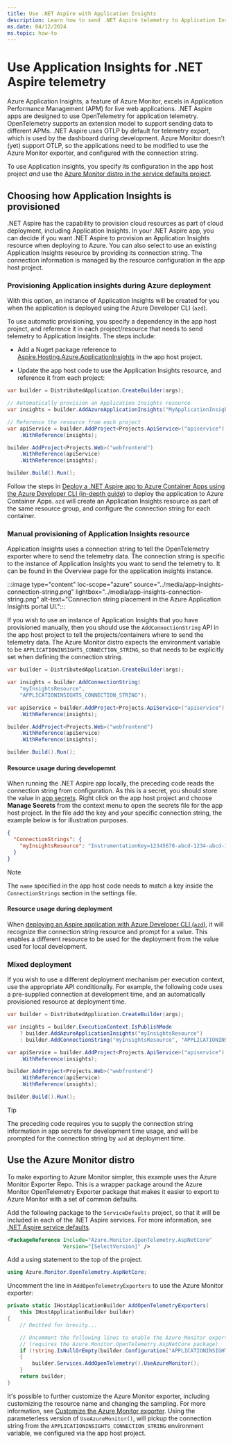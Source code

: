 ```yaml
---
title: Use .NET Aspire with Application Insights
description: Learn how to send .NET Aspire telemetry to Application Insights.
ms.date: 04/12/2024
ms.topic: how-to
---
```


# Use Application Insights for .NET Aspire telemetry

Azure Application Insights, a feature of Azure Monitor, excels in Application Performance Management (APM) for live web applications. .NET Aspire apps are designed to use OpenTelemetry for application telemetry. OpenTelemetry supports an extension model to support sending data to different APMs. .NET Aspire uses OTLP by default for telemetry export, which is used by the dashboard during development. Azure Monitor doesn't (yet) support OTLP, so the applications need to be modified to use the Azure Monitor exporter, and configured with the connection string.

To use Application insights, you specify its configuration in the app host project *and* use the [Azure Monitor distro in the service defaults project](#use-the-azure-monitor-distro).

## Choosing how Application Insights is provisioned

.NET Aspire has the capability to provision cloud resources as part of cloud deployment, including Application Insights. In your .NET Aspire app, you can decide if you want .NET Aspire to provision an Application Insights resource when deploying to Azure. You can also select to use an existing Application Insights resource by providing its connection string. The connection information is managed by the resource configuration in the app host project.

### Provisioning Application insights during Azure deployment

With this option, an instance of Application Insights will be created for you when the application is deployed using the Azure Developer CLI (`azd`).

To use automatic provisioning, you specify a dependency in the app host project, and reference it in each project/resource that needs to send telemetry to Application Insights. The steps include:

- Add a Nuget package reference to [Aspire.Hosting.Azure.ApplicationInsights](https://nuget.org/packages/Aspire.Hosting.Azure.ApplicationInsights) in the app host project.

- Update the app host code to use the Application Insights resource, and reference it from each project:

```csharp
var builder = DistributedApplication.CreateBuilder(args);

// Automatically provision an Application Insights resource
var insights = builder.AddAzureApplicationInsights("MyApplicationInsights");

// Reference the resource from each project 
var apiService = builder.AddProject<Projects.ApiService>("apiservice")
    .WithReference(insights);

builder.AddProject<Projects.Web>("webfrontend")
    .WithReference(apiService)
    .WithReference(insights);

builder.Build().Run();
```

Follow the steps in [Deploy a .NET Aspire app to Azure Container Apps using the Azure Developer CLI (in-depth guide)](./aca-deployment-azd-in-depth.md) to deploy the application to Azure Container Apps. `azd` will create an Application Insights resource as part of the same resource group, and configure the connection string for each container.

### Manual provisioning of Application Insights resource

Application Insights uses a connection string to tell the OpenTelemetry exporter where to send the telemetry data. The connection string is specific to the instance of Application Insights you want to send the telemetry to. It can be found in the Overview page for the application insights instance.

:::image type="content" loc-scope="azure" source="../media/app-insights-connection-string.png" lightbox="../media/app-insights-connection-string.png" alt-text="Connection string placement in the Azure Application Insights portal UI.":::

If you wish to use an instance of Application Insights that you have provisioned manually, then you should use the `AddConnectionString` API in the app host project to tell the projects/containers where to send the telemetry data. The Azure Monitor distro expects the environment variable to be `APPLICATIONINSIGHTS_CONNECTION_STRING`, so that needs to be explicitly set when defining the connection string.

```csharp
var builder = DistributedApplication.CreateBuilder(args);

var insights = builder.AddConnectionString(
    "myInsightsResource",
    "APPLICATIONINSIGHTS_CONNECTION_STRING");

var apiService = builder.AddProject<Projects.ApiService>("apiservice")
    .WithReference(insights);

builder.AddProject<Projects.Web>("webfrontend")
    .WithReference(apiService)
    .WithReference(insights);

builder.Build().Run();
```

#### Resource usage during developemnt

When running the .NET Aspire app locally, the preceding code reads the connection string from configuration. As this is a secret, you should store the value in [app secrets](/aspnet/core/security/app-secrets). Right click on the app host project and choose **Manage Secrets** from the context menu to open the secrets file for the app host project. In the file add the key and your specific connection string, the example below is for illustration purposes.

```json
{
  "ConnectionStrings": {
    "myInsightsResource": "InstrumentationKey=12345678-abcd-1234-abcd-1234abcd5678;IngestionEndpoint=https://westus3-1.in.applicationinsights.azure.com"
  }
}
```

> [!NOTE]
> The `name` specified in the app host code needs to match a key inside the `ConnectionStrings` section in the settings file.

#### Resource usage during deployment

When [deploying an Aspire application with Azure Developer CLI (`azd`)](./aca-deployment-azd-in-depth.md), it will recognize the connection string resource and prompt for a value. This enables a different resource to be used for the deployment from the value used for local development.

### Mixed deployment

If you wish to use a different deployment mechanism per execution context, use the appropriate API conditionally. For example, the following code uses a pre-supplied connection at development time, and an automatically provisioned resource at deployment time.

``` csharp
var builder = DistributedApplication.CreateBuilder(args);

var insights = builder.ExecutionContext.IsPublishMode
    ? builder.AddAzureApplicationInsights("myInsightsResource")
    : builder.AddConnectionString("myInsightsResource", "APPLICATIONINSIGHTS_CONNECTION_STRING");

var apiService = builder.AddProject<Projects.ApiService>("apiservice")
    .WithReference(insights);

builder.AddProject<Projects.Web>("webfrontend")
    .WithReference(apiService)
    .WithReference(insights);

builder.Build().Run();
```

> [!TIP]
> The preceding code requires you to supply the connection string information in app secrets for development time usage, and will be prompted for the connection string by `azd` at deployment time.

## Use the Azure Monitor distro

To make exporting to Azure Monitor simpler, this example uses the Azure Monitor Exporter Repo. This is a wrapper package around the Azure Monitor OpenTelemetry Exporter package that makes it easier to export to Azure Monitor with a set of common defaults.

Add the following package to the `ServiceDefaults` project, so that it will be included in each of the .NET Aspire services. For more information, see [.NET Aspire service defaults](../../fundamentals/service-defaults.md).

``` xml
<PackageReference Include="Azure.Monitor.OpenTelemetry.AspNetCore" 
                  Version="[SelectVersion]" />
```

Add a using statement to the top of the project.

``` csharp
using Azure.Monitor.OpenTelemetry.AspNetCore;
```

Uncomment the line in `AddOpenTelemetryExporters` to use the Azure Monitor exporter:

```csharp
private static IHostApplicationBuilder AddOpenTelemetryExporters(
    this IHostApplicationBuilder builder)
{
    // Omitted for brevity...

    // Uncomment the following lines to enable the Azure Monitor exporter 
    // (requires the Azure.Monitor.OpenTelemetry.AspNetCore package)
    if (!string.IsNullOrEmpty(builder.Configuration["APPLICATIONINSIGHTS_CONNECTION_STRING"]))
    {
        builder.Services.AddOpenTelemetry().UseAzureMonitor();
    }
    return builder;
}
```

It's possible to further customize the Azure Monitor exporter, including customizing the resource name and changing the sampling. For more information, see [Customize the Azure Monitor exporter](/azure/azure-monitor/app/opentelemetry-configuration?tabs=aspnetcore). Using the parameterless version of `UseAzureMonitor()`, will pickup the connection string from the `APPLICATIONINSIGHTS_CONNECTION_STRING` environment variable, we configured via the app host project.
